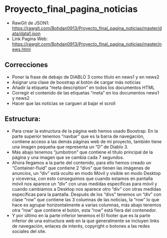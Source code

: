 # Proyecto_final_pagina_noticias
+ RawGit de JSON1: https://rawgit.com/Bohdan0913/Proyecto_final_pagina_noticias/master/data/data1.json
+ Link Pagina Web: https://rawgit.com/Bohdan0913/Proyecto_final_pagina_noticias/master/news.html

## Correcciones
+ Poner la frase de debajo de DIABLO 3 como título en news1 y en news2
+ Asignar una clase de boostrap al botón de cargar más noticias
+ Añadir la etiqueta “meta description” en todos los documentos HTML
+ Corregir el contenido de las etiquetas “meta” en los documentos news1 y news2 
+ Hacer que las noticias se carguen al bajar el scroll

## Estructura:
- Para crear la estructura de la página web hemos usado Boostrap.
En la parte superior tenemos “navbar” que es la barra de navegación, contiene acceso a las demás páginas web de mi proyecto, también tiene una imagen pequeña que representa un “D” de Diablo 3.
- Más abajo tenemos “jumbotron” que contiene el titulo principal de la página y una imagen que se cambia cada 7 segundos.
- Ahora llegamos a la parte del contenido, para ello hemos creado un “Container-fluid” que contiene 2 “divs” que tienen las imágenes de anuncios, un “div” está oculto en modo Móvil y visible en modo Desktop y viceversa, con esto conseguimos que cuando estamos en pantalla móvil nos aparece un “div” con unas medidas específicas para móvil y cuando cambiamos a Desktop nos aparece otro “div” con otras medidas específicas para la pantalla. Después de los “divs” tenemos un  “div” con clase “row” que contiene las 3 columnas de las noticias, la “row” lo que hace es agrupar horizontalmente a varias columnas, más abajo tenemos otra “row” que contiene el botón, esta “row” está fiera del contenedor.
- Y por último en la parte inferior tenemos el El footer que es la parte inferior de una estructura web en la que generalmente se incluyen links de navegación, enlaces de interés, copyright o botones a las redes sociales del site. 
